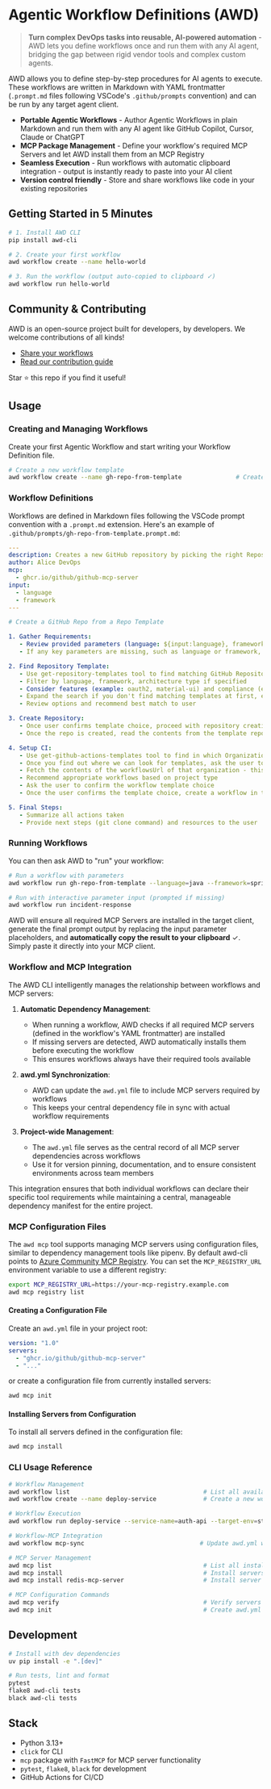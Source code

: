 # Agentic Workflow Definitions (AWD)

> **Turn complex DevOps tasks into reusable, AI-powered automation** - AWD lets you define workflows once and run them with any AI agent, bridging the gap between rigid vendor tools and complex custom agents.

AWD allows you to define step-by-step procedures for AI agents to execute. These workflows are written in Markdown with YAML frontmatter (`.prompt.md` files following VSCode's `.github/prompts` convention) and can be run by any target agent client.

- **Portable Agentic Workflows** - Author Agentic Workflows in plain Markdown and run them with any AI agent like GitHub Copilot, Cursor, Claude or ChatGPT
- **MCP Package Management** - Define your workflow's required MCP Servers and let AWD install them from an MCP Registry
- **Seamless Execution** - Run workflows with automatic clipboard integration - output is instantly ready to paste into your AI client
- **Version control friendly** - Store and share workflows like code in your existing repositories

## Getting Started in 5 Minutes

```bash
# 1. Install AWD CLI
pip install awd-cli

# 2. Create your first workflow
awd workflow create --name hello-world

# 3. Run the workflow (output auto-copied to clipboard ✓)
awd workflow run hello-world
```

## Community & Contributing

AWD is an open-source project built for developers, by developers. We welcome contributions of all kinds!

- [Share your workflows](https://github.com/danielmeppiel/awd-cli/examples)
- [Read our contribution guide](CONTRIBUTING.md)

Star ⭐ this repo if you find it useful!

## Usage

### Creating and Managing Workflows

Create your first Agentic Workflow and start writing your Workflow Definition file.

```zsh
# Create a new workflow template
awd workflow create --name gh-repo-from-template               # Creates .github/prompts/gh-repo-from-template.prompt.md template
```

### Workflow Definitions

Workflows are defined in Markdown files following the VSCode prompt convention with a `.prompt.md` extension. Here's an example of `.github/prompts/gh-repo-from-template.prompt.md`:

```yaml 
---
description: Creates a new GitHub repository by picking the right Repository Template from a GitHub Org and sets up a CI workflow by also picking the right GitHub Actions template. 
author: Alice DevOps  
mcp:
  - ghcr.io/github/github-mcp-server
input:
  - language
  - framework
---

# Create a GitHub Repo from a Repo Template

1. Gather Requirements:
   - Review provided parameters (language: ${input:language}, framework: ${input:framework})
   - If any key parameters are missing, such as language or framework, ask the user for clarification

2. Find Repository Template:
   - Use get-repository-templates tool to find matching GitHub Repository templates
   - Filter by language, framework, architecture type if specified
   - Consider features (example: oauth2, material-ui) and compliance (example: soc2) if specified
   - Expand the search if you don't find matching templates at first, e.g. by removing filters - you must find a template. Do NEVER propose creating a repository without a template.
   - Review options and recommend best match to user

3. Create Repository:
   - Once user confirms template choice, proceed with repository creation using GitHub MCP Server tools
   - Once the repo is created, read the contents from the template repository and copy them to the new repository

4. Setup CI:
   - Use get-github-actions-templates tool to find in which Organizations we can look for approved GitHub Actions workflow templates
   - Once you find out where we can look for templates, ask the user to select the appropriate source Organization to look for those templates
   - Fetch the contents of the workflowsUrl of that organization - this is a folder containing all the approved CI GitHub Actions workflows
   - Recommend appropriate workflows based on project type
   - Ask the user to confirm the workflow template choice
   - Once the user confirms the template choice, create a workflow in the new repository by reading/fetching the template workflow contents and then pushing a new workflow file to the new repo created above. Use the GitHub MCP tools for this.

5. Final Steps:
   - Summarize all actions taken
   - Provide next steps (git clone command) and resources to the user
```

### Running Workflows

You can then ask AWD to "run" your workflow:

```zsh
# Run a workflow with parameters
awd workflow run gh-repo-from-template --language=java --framework=spring

# Run with interactive parameter input (prompted if missing)
awd workflow run incident-response
```

AWD will ensure all required MCP Servers are installed in the target client, generate the final prompt output by replacing the input parameter placeholders, and **automatically copy the result to your clipboard** ✓. Simply paste it directly into your MCP client.

### Workflow and MCP Integration

The AWD CLI intelligently manages the relationship between workflows and MCP servers:

1. **Automatic Dependency Management**:
   - When running a workflow, AWD checks if all required MCP servers (defined in the workflow's YAML frontmatter) are installed
   - If missing servers are detected, AWD automatically installs them before executing the workflow
   - This ensures workflows always have their required tools available

2. **awd.yml Synchronization**:
   - AWD can update the `awd.yml` file to include MCP servers required by workflows
   - This keeps your central dependency file in sync with actual workflow requirements

3. **Project-wide Management**:
   - The `awd.yml` file serves as the central record of all MCP server dependencies across workflows
   - Use it for version pinning, documentation, and to ensure consistent environments across team members

This integration ensures that both individual workflows can declare their specific tool requirements while maintaining a central, manageable dependency manifest for the entire project.

### MCP Configuration Files

The `awd mcp` tool supports managing MCP servers using configuration files, similar to dependency management tools like pipenv. By default awd-cli points to [Azure Community MCP Registry](https://demo.registry.azure-mcp.net). You can set the `MCP_REGISTRY_URL` environment variable to use a different registry:

```zsh
export MCP_REGISTRY_URL=https://your-mcp-registry.example.com
awd mcp registry list
```

#### Creating a Configuration File

Create an `awd.yml` file in your project root:

```yaml
version: "1.0"
servers:
  - "ghcr.io/github/github-mcp-server"
  - "..."
```

or create a configuration file from currently installed servers:

```bash
awd mcp init
```

#### Installing Servers from Configuration

To install all servers defined in the configuration file:

```bash
awd mcp install
```

### CLI Usage Reference

```zsh
# Workflow Management
awd workflow list                                     # List all available workflows
awd workflow create --name deploy-service             # Create a new workflow template

# Workflow Execution
awd workflow run deploy-service --service-name=auth-api --target-env=staging  # Run with parameters (auto-copies to clipboard)

# Workflow-MCP Integration
awd workflow mcp-sync                                # Update awd.yml with workflow dependencies

# MCP Server Management
awd mcp list                                          # List all installed MCP servers
awd mcp install                                       # Install servers from awd.yml
awd mcp install redis-mcp-server                      # Install server by name

# MCP Configuration Commands
awd mcp verify                                        # Verify servers in awd.yml are installed
awd mcp init                                          # Create awd.yml from installed client servers
```

## Development

```zsh
# Install with dev dependencies
uv pip install -e ".[dev]"

# Run tests, lint and format
pytest
flake8 awd-cli tests
black awd-cli tests
```

## Stack
- Python 3.13+
- `click` for CLI
- `mcp` package with `FastMCP` for MCP server functionality
- `pytest`, `flake8`, `black` for development
- GitHub Actions for CI/CD
